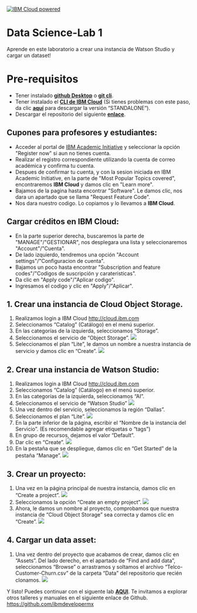 [![IBM Cloud powered][img-ibmcloud-powered]][url-ibmcloud]
# Data Science-Lab 1
Aprende en este laboratorio a crear una instancia de Watson Studio y cargar un dataset!
# Pre-requisitos
* Tener instalado [**github Desktop**](https://desktop.github.com) o [**git cli**](https://git-scm.com/book/en/v2/Getting-Started-Installing-Git).
* Tener instalado el [**CLI de IBM Cloud**](https://cloud.ibm.com/docs/cli?topic=cloud-cli-getting-started) (Si tienes problemas con este paso, da clic [**aquí**](https://cloud.ibm.com/docs/cli?topic=cloud-cli-install-ibmcloud-cli) para descargar la versión “STANDALONE”).
* Descargar el repositorio del siguiente [**enlace**](https://github.com/ibmdevelopermx/CHURN-app-Jupyter-Notebook-y-WS).


## Cupones para profesores y estudiantes:

* Acceder al portal de [IBM Academic Initiative][url-academic] y seleccionar la opción "Register now" si aun no tienes cuenta.
* Realizar el registro correspondiente utilizando la cuenta de correo académica y confirma tu cuenta.
* Despues de confirmar tu cuenta, y con la sesion iniciada en IBM Academic Initiative, en la parte de "Most Popular Topics covered", encontraremos **IBM Cloud** y damos clic en "Learn more".
* Bajamos de la pagina hasta encontrar "Software". Le damos clic, nos dara un apartado que se llama "Request Feature Code".
* Nos dara nuestro codigo. Lo copiamos y lo llevamos a **IBM Cloud**.

## Cargar créditos en IBM Cloud:

* En la parte superior derecha, buscaremos la parte de "MANAGE"/"GESTIONAR", nos desplegara una lista y seleccionaremos "Account"/"Cuenta".
* De lado izquierdo, tendremos una opción "Account settings"/"Configuracion de cuenta".
* Bajamos un poco hasta encontrar "Subscription and feature codes"/"Codigos de suscripción y carateristicas".
* Da clic en "Apply code"/"Aplicar codigo".
* Ingresamos el codigo y clic en "Apply"/"Aplicar".

## 1. Crear una instancia de Cloud Object Storage.
1.	Realizamos login a IBM Cloud
http://cloud.ibm.com
2.	Seleccionamos “Catalog” (Catálogo) en el menú superior.
3.	En las categorías de la izquierda, seleccionamos “Storage”.
4.	Seleccionamos el servicio de “Object Storage”.
![](img/1.png)
5.	Seleccionamos el plan “Lite”, le damos un nombre a nuestra instancia de servicio y damos clic en “Create”.
![](img/2.png)
## 2. Crear una instancia de Watson Studio:
1.	Realizamos login a IBM Cloud
http://cloud.ibm.com
2.	Seleccionamos “Catalog” (Catálogo) en el menú superior.
3.	En las categorías de la izquierda, seleccionamos “AI”.
4.	Seleccionamos el servicio de “Watson Studio”
![](img/3.png)
5.	Una vez dentro del servicio, seleccionamos la región “Dallas”.
6.	Seleccionamos el plan “Lite”.
![](img/4.png)
7.	En la parte inferior de la página, escribir el “Nombre de la instancia del Servicio”. (Es recomendable agregar etiquetas o “tags”)
8.	En grupo de recursos, dejamos el valor “Default”. 
9.	Dar clic en “Create”.
![](img/5.png)
10.	En la pestaña que se despliegue, damos clic en “Get Started” de la pestaña “Manage”.
![](img/6.png)
## 3. Crear un proyecto:
1.	Una vez en la página principal de nuestra instancia, damos clic en “Create a project”.
![](img/7.png)
2.	Seleccionamos la opción “Create an empty project”.
![](img/8.png)
3.	Ahora, le damos un nombre al proyecto, comprobamos que nuestra instancia de “Cloud Object Storage” sea correcta y damos clic en “Create”.
![](img/9.png)
## 4. Cargar un data asset:
1.	Una vez dentro del proyecto que acabamos de crear, damos clic en “Assets”. Del lado derecho, en el apartado de “Find and add data”, seleccionamos “Browse” o arrastramos y soltamos el archivo “Telco-Customer-Churn.csv” de la carpeta “Data” del repositorio que recién clonamos.
![](img/10.png)

[url-academic]: https://my15.digitalexperience.ibm.com/b73a5759-c6a6-4033-ab6b-d9d4f9a6d65b/dxsites/151914d1-03d2-48fe-97d9-d21166848e65/home/
[img-ibmcloud-powered]: https://img.shields.io/badge/IBM%20Cloud-Powered-blue.svg
[url-ibmcloud]: https://www.ibm.com/cloud/

Y listo! Puedes continuar con el siguente lab [**AQUI**](https://github.com/Rostizadobb/Data-Science-Lab-2).
Te invitamos a explorar otros talleres y manuales en el siguiente enlace de Github.
https://github.com/ibmdevelopermx

